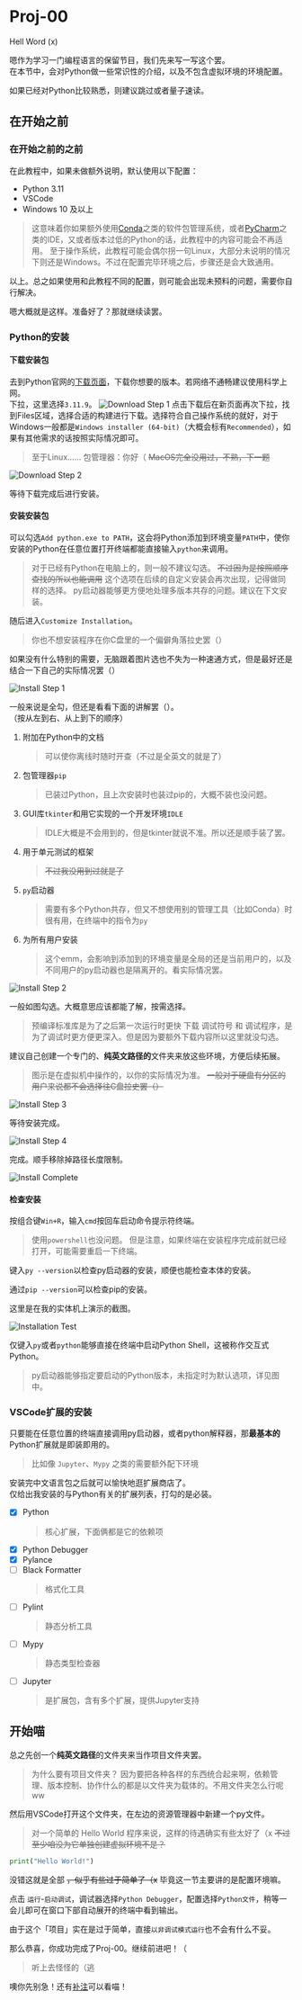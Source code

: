 # Proj-00

Hell Word (x)

嗯作为学习一门编程语言的保留节目，我们先来写一写这个罢。  
在本节中，会对Python做一些常识性的介绍，以及不包含虚拟环境的环境配置。

如果已经对Python比较熟悉，则建议跳过或者量子速读。

## 在开始之前

### 在开始之前的之前

在此教程中，如果未做额外说明，默认使用以下配置：

- Python 3.11
- VSCode
- Windows 10 及以上

> 这意味着你如果额外使用[Conda](https://conda.io/)之类的软件包管理系统，或者[PyCharm](https://www.jetbrains.com/zh-cn/pycharm/)之类的IDE，又或者版本过低的Python的话，此教程中的内容可能会不再适用。
> 至于操作系统，此教程可能会偶尔拐一句Linux，大部分未说明的情况下则还是Windows。不过在配置完毕环境之后，步骤还是会大致通用。

以上。总之如果使用和此教程不同的配置，则可能会出现未预料的问题，需要你自行解决。

嗯大概就是这样。准备好了？那就继续读罢。

### Python的安装

#### 下载安装包

去到Python官网的[下载页面](https://www.python.org/downloads/)，下载你想要的版本。若网络不通畅建议使用科学上网。  
下拉，这里选择`3.11.9`。
![Download Step 1](./images/download_step_1.png)
点击下载后在新页面再次下拉，找到Files区域，选择合适的构建进行下载。选择符合自己操作系统的就好，对于Windows一般都是`Windows installer (64-bit)`（大概会标有`Recommended`），如果有其他需求的话按照实际情况即可。

> 至于Linux……
> 包管理器：你好（
> ~~MacOS完全没用过，不熟，下一题~~

![Download Step 2](./images/download_step_2.png)

等待下载完成后进行安装。

#### 安装安装包

可以勾选`Add python.exe to PATH`，这会将Python添加到环境变量`PATH`中，使你安装的Python在任意位置打开终端都能直接输入`python`来调用。

> 对于已经有Python在电脑上的，则一般不建议勾选。 ~~不过因为是按照顺序查找的所以也能调用~~
> 这个选项在后续的自定义安装会再次出现，记得做同样的选择。
> py启动器能够更方便地处理多版本共存的问题。建议在下文安装。

随后进入`Customize Installation`。

> 你也不想安装程序在你C盘里的一个偏僻角落拉史罢（）

如果没有什么特别的需要，无脑跟着图片选也不失为一种速通方式，但是最好还是结合一下自己的实际情况罢（）

![Install Step 1](./images/install_step_1.png)

一般来说是全勾，但还是看看下面的讲解罢（）。  
（按从左到右、从上到下的顺序）

1. 附加在Python中的文档
   > 可以使你离线时随时开查（不过是全英文的就是了）
2. 包管理器`pip`
   > 已装过Python，且上次安装时也装过pip的，大概不装也没问题。
3. GUI库`tkinter`和用它实现的一个开发环境`IDLE`
   > IDLE大概是不会用到的，但是tkinter就说不准。所以还是顺手装了罢。
4. 用于单元测试的框架
   > ~~不过我没用到过就是了~~
5. `py`启动器
   > 需要有多个Python共存，但又不想使用别的管理工具（比如Conda）时很有用，在终端中的指令为`py`
6. 为所有用户安装
   > 这个emm，会影响到添加到的环境变量是全局的还是当前用户的，以及不同用户的py启动器也是隔离开的。看实际情况罢。

![Install Step 2](./images/install_step_2.png)

一般如图勾选。大概意思应该都能了解，按需选择。  
> 预编译标准库是为了之后第一次运行时更快
> 下载 调试符号 和 调试程序，是为了调试时更方便更深入。但是因为要额外下载内容所以这里就没勾选。

建议自己创建一个专门的、**纯英文路径的**文件夹来放这些环境，方便后续拓展。  
> 图示是在虚拟机中操作的，以你的实际情况为准。
> ~~一般对于硬盘有分区的用户来说都不会选择往C盘拉史罢（）~~

![Install Step 3](./images/install_step_3.png)

等待安装完成。

![Install Step 4](./images/install_step_4.png)

完成。顺手移除掉路径长度限制。

![Install Complete](./images/install_step_complete.png)

#### 检查安装

按组合键`Win+R`，输入`cmd`按回车启动命令提示符终端。
> 使用`powershell`也没问题。
> 但是注意，如果终端在安装程序完成前就已经打开，可能需要重启一下终端。

键入`py --version`以检查py启动器的安装，顺便也能检查本体的安装。

通过`pip --version`可以检查pip的安装。

这里是在我的实体机上演示的截图。

![Installation Test](./images/install_check.png)

仅键入`py`或者`python`能够直接在终端中启动Python Shell，这被称作交互式Python。
> py启动器能够指定要启动的Python版本，未指定时为默认选项，详见图中。

### VSCode扩展的安装

只要能在任意位置的终端直接调用py启动器，或者python解释器，那**最基本的**Python扩展就是即装即用的。

> 比如像 `Jupyter`、`Mypy` 之类的需要额外配下环境

安装完中文语言包之后就可以愉快地逛扩展商店了。  
仅给出我安装的与Python有关的扩展列表，打勾的是必装。

- [x] Python
  > 核心扩展，下面俩都是它的依赖项
- [x] Python Debugger
- [x] Pylance
- [ ] Black Formatter
  > 格式化工具
- [ ] Pylint
  > 静态分析工具
- [ ] Mypy
  > 静态类型检查器
- [ ] Jupyter
  > 是扩展包，含有多个扩展，提供Jupyter支持

## 开始喵

总之先创一个**纯英文路径**的文件夹来当作项目文件夹罢。

> 为什么要有项目文件夹？
> 因为要把各种各样的东西统合起来啊，依赖管理、版本控制、协作什么的都是以文件夹为载体的。不用文件夹怎么行呢ww

然后用VSCode打开这个文件夹，在左边的资源管理器中新建一个py文件。

> 对一个简单的 Hello World 程序来说，这样的待遇确实有些太好了（x
> ~~不过至少咱没为它单独创建虚拟环境不是？~~

```python
print("Hello World!")
```

没错这就是全部 ~~，似乎有些过于简单了（x~~
毕竟这一节主要讲的是配置环境嘛。

点击 `运行`-`启动调试`，调试器选择`Python Debugger`，配置选择`Python文件`，稍等一会儿即可在窗口下部自动展开的终端中看到输出。

由于这个「项目」实在是过于简单，直接`以非调试模式运行`也不会有什么不妥。

那么恭喜，你成功完成了Proj-00。继续前进吧！（
> 听上去怪怪的（逃

噢你先别急！还有[补注](./notes.md)可以看喵！
